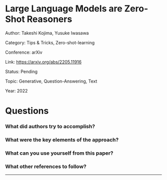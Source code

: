 # Large Language Models are Zero-Shot Reasoners
Author: Takeshi Kojima, Yusuke Iwasawa

Category: Tips & Tricks, Zero-shot-learning

Conference: arXiv

Link: https://arxiv.org/abs/2205.11916

Status: Pending

Topic: Generative, Question-Answering, Text 

Year: 2022

# Questions

### What did authors try to accomplish?

### What were the key elements of the approach?

### What can you use yourself from this paper?

### What other references to follow?

---